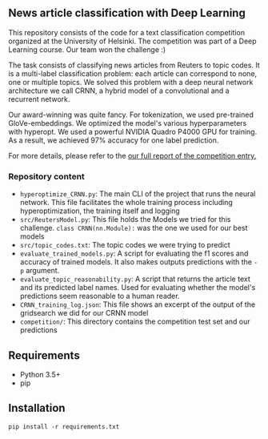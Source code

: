 ## News article classification with Deep Learning

This repository consists of the code for a text classification competition organized at the University of Helsinki. The competition was part of a Deep Learning course. Our team won the challenge :)

The task consists of classifying news articles from Reuters to topic codes. It is a multi-label classification problem: each article can correspond to none, one or multiple topics. We solved this problem with a deep neural network architecture we call CRNN, a hybrid model of a convolutional and a recurrent network.

Our award-winning was quite fancy. For tokenization, we used pre-trained GloVe-embeddings. We optimized the model's various hyperparameters with hyperopt. We used a powerful NVIDIA Quadro P4000 GPU for training. As a result, we achieved 97% accuracy for one label prediction.

For more details, please refer to the [our full report of the competition entry.](https://github.com/nikked/hy_dl_wet_llamas/blob/master/reuters_article_classification.pdf)



### Repository content
* `hyperoptimize_CRNN.py`: The main CLI of the project that runs the neural network. This file facilitates the whole training process including hyperoptimization, the training itself and logging
* `src/ReutersModel.py`: This file holds the Models we tried for this challenge. `class CRNN(nn.Module):` was the one we used for our best models
* `src/topic_codes.txt`: The topic codes we were trying to predict
* `evaluate_trained_models.py`: A script for evaluating the f1 scores and accuracy of trained models. It also makes outputs predictions with the `-p` argument.
* `evaluate_topic_reasonability.py`: A script that returns the article text and its predicted label names. Used for evaluating whether the model's predictions seem reasonable to a human reader.
* `CRNN_training_log.json`: This file shows an excerpt of the output of the gridsearch we did for our CRNN model
* `competition/`: This directory contains the competition test set and our predictions

## Requirements
* Python 3.5+
* pip


## Installation
`pip install -r requirements.txt`


